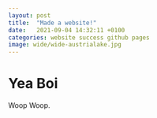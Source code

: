 ```yaml
---
layout: post
title:  "Made a website!"
date:   2021-09-04 14:32:11 +0100
categories: website success github pages
image: wide/wide-austrialake.jpg
---
```


# Yea Boi
Woop Woop.
